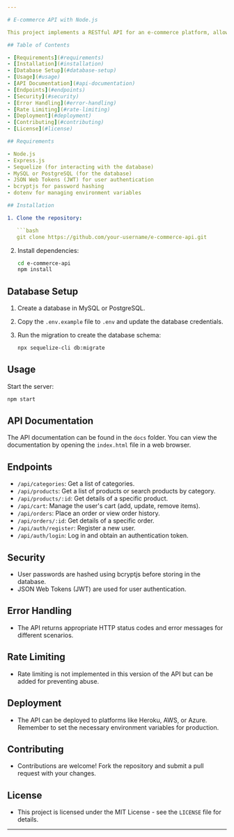 ```yaml
---

# E-commerce API with Node.js

This project implements a RESTful API for an e-commerce platform, allowing users to perform various operations such as browsing products, managing carts, and placing orders.

## Table of Contents

- [Requirements](#requirements)
- [Installation](#installation)
- [Database Setup](#database-setup)
- [Usage](#usage)
- [API Documentation](#api-documentation)
- [Endpoints](#endpoints)
- [Security](#security)
- [Error Handling](#error-handling)
- [Rate Limiting](#rate-limiting)
- [Deployment](#deployment)
- [Contributing](#contributing)
- [License](#license)

## Requirements

- Node.js
- Express.js
- Sequelize (for interacting with the database)
- MySQL or PostgreSQL (for the database)
- JSON Web Tokens (JWT) for user authentication
- bcryptjs for password hashing
- dotenv for managing environment variables

## Installation

1. Clone the repository:

   ```bash
   git clone https://github.com/your-username/e-commerce-api.git
   ```

2. Install dependencies:

   ```bash
   cd e-commerce-api
   npm install
   ```

## Database Setup

1. Create a database in MySQL or PostgreSQL.

2. Copy the `.env.example` file to `.env` and update the database credentials.

3. Run the migration to create the database schema:

   ```bash
   npx sequelize-cli db:migrate
   ```

## Usage

Start the server:

   ```bash
   npm start
   ```

## API Documentation

The API documentation can be found in the `docs` folder. You can view the documentation by opening the `index.html` file in a web browser.

## Endpoints

- `/api/categories`: Get a list of categories.
- `/api/products`: Get a list of products or search products by category.
- `/api/products/:id`: Get details of a specific product.
- `/api/cart`: Manage the user's cart (add, update, remove items).
- `/api/orders`: Place an order or view order history.
- `/api/orders/:id`: Get details of a specific order.
- `/api/auth/register`: Register a new user.
- `/api/auth/login`: Log in and obtain an authentication token.

## Security

- User passwords are hashed using bcryptjs before storing in the database.
- JSON Web Tokens (JWT) are used for user authentication.

## Error Handling

- The API returns appropriate HTTP status codes and error messages for different scenarios.

## Rate Limiting

- Rate limiting is not implemented in this version of the API but can be added for preventing abuse.

## Deployment

- The API can be deployed to platforms like Heroku, AWS, or Azure. Remember to set the necessary environment variables for production.

## Contributing

- Contributions are welcome! Fork the repository and submit a pull request with your changes.

## License

- This project is licensed under the MIT License - see the `LICENSE` file for details.

---
```

